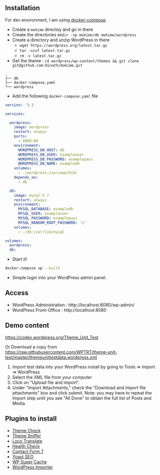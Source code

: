## Installation

For dev environment, I am using [docker-compose](https://docs.docker.com/compose/).

* Create a `mokime` directoy and go in there
* Create the directories `mkdir -vp mokime/db mokime/wordpress`
* Create a directory and unzip WordPress in there
  * `wget https://wordpress.org/latest.tar.gz`
  * `tar -xzvf latest.tar.gz`
  * `rm -v latest.tar.gz`
* Get the theme : `cd wordpress/wp-content/themes && git clone git@github.com:Dinath/mokime.git`

```
.
├── db
├── docker-compose.yaml
└── wordpress
```
* Add the following `docker-compose.yaml` file

```yaml
version: '3.1'

services:

  wordpress:
    image: wordpress
    restart: always
    ports:
      - 8080:80
    environment:
      WORDPRESS_DB_HOST: db
      WORDPRESS_DB_USER: exampleuser
      WORDPRESS_DB_PASSWORD: examplepass
      WORDPRESS_DB_NAME: exampledb
    volumes:
      - ./wordpress:/var/www/html
    depends_on:
      - db

  db:
    image: mysql:5.7
    restart: always
    environment:
      MYSQL_DATABASE: exampledb
      MYSQL_USER: exampleuser
      MYSQL_PASSWORD: examplepass
      MYSQL_RANDOM_ROOT_PASSWORD: '1'
    volumes:
      - ./db:/var/lib/mysql

volumes:
  wordpress:
  db:
```

* Start it! 

```sh
docker-compose up --build
```
* Simple login into your WordPress admin panel.

## Access

* WordPress Administration : http://localhost:8080/wp-admin/
* WordPress Front-Office : http://localhost:8080

## Demo content

https://codex.wordpress.org/Theme_Unit_Test

Or Download a copy from https://raw.githubusercontent.com/WPTRT/theme-unit-test/master/themeunittestdata.wordpress.xml

1. Import test data into your WordPress install by going to Tools => Import => WordPress
1. Select the XML file from your computer
1. Click on "Upload file and import".
1. Under "Import Attachments," check the "Download and import file attachments" box and click submit.
   Note: you may have to repeat the Import step until you see "All Done" to obtain the full list of Posts and Media.

## Plugins to install

* [Theme Check](https://fr.wordpress.org/plugins/theme-check/)
* [Theme Sniffer](https://wordpress.org/plugins/theme-sniffer/)
* [Loco Translate](https://fr.wordpress.org/plugins/loco-translate/)
* [Health Check](https://fr.wordpress.org/plugins/health-check/)
* [Contact Form 7](https://fr.wordpress.org/plugins/contact-form-7/)
* [Yoast SEO](https://fr.wordpress.org/plugins/wordpress-seo/)
* [WP Super Cache](https://fr.wordpress.org/plugins/wp-super-cache/)
* [WordPress Importer](https://fr.wordpress.org/plugins/wordpress-importer/)